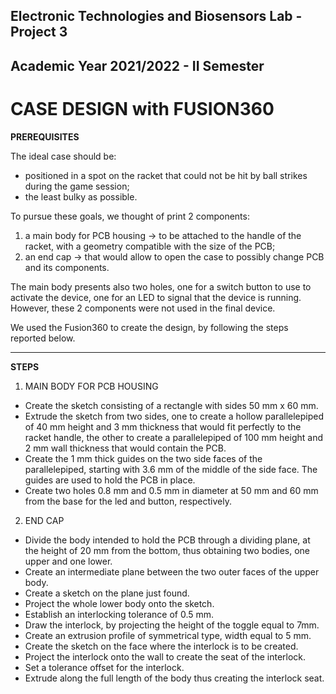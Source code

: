 ## Electronic Technologies and Biosensors Lab - Project 3
## Academic Year 2021/2022 - II Semester

# CASE DESIGN with FUSION360 


**PREREQUISITES**

The ideal case should be:
-  positioned in a spot on the racket that could not be hit by ball strikes during the game session;
- the least bulky as possible.

To pursue these goals, we thought of print 2 components:
1. a main body for PCB housing &#x2192; to be attached to the handle of the racket, with a geometry compatible with the size of the PCB;
2. an end cap &#x2192; that would allow to open the case to possibly change PCB and its components. 

The main body presents also two holes, one for a switch button to use to activate the device, one for an LED to signal that the device is running. However, these 2 components were not used in the final device. 

We used the Fusion360 to create the design, by following the steps reported below. 

----------------------------------------

**STEPS**

1. MAIN BODY FOR PCB HOUSING

- Create the sketch consisting of a rectangle with sides 50 mm x 60 mm.
- Extrude the sketch from two sides, one to create a hollow parallelepiped of 40 mm height and 3 mm thickness that would fit perfectly to the racket handle, the other to create a parallelepiped of 100 mm height and 2 mm wall thickness that would contain the PCB. 
- Create the 1 mm thick guides on the two side faces of the parallelepiped, starting with 3.6 mm of the middle of the side face. The guides are used to hold the PCB in place.
- Create two holes 0.8 mm and 0.5 mm in diameter at 50 mm and 60 mm from the base for the led and button, respectively.  

2. END CAP

- Divide the body intended to hold the PCB through a dividing plane, at the height of 20 mm from the bottom, thus obtaining two bodies, one upper and one lower.
- Create an intermediate plane between the two outer faces of the upper body.
- Create a sketch on the plane just found.
- Project the whole lower body onto the sketch.
- Establish an interlocking tolerance of 0.5 mm.
- Draw the interlock, by projecting the height of the toggle equal to 7mm.
- Create an extrusion profile of symmetrical type, width equal to 5 mm.
- Create the sketch on the face where the interlock is to be created.
- Project the interlock onto the wall to create the seat of the interlock.
- Set a tolerance offset for the interlock.
- Extrude along the full length of the body thus creating the interlock seat.


